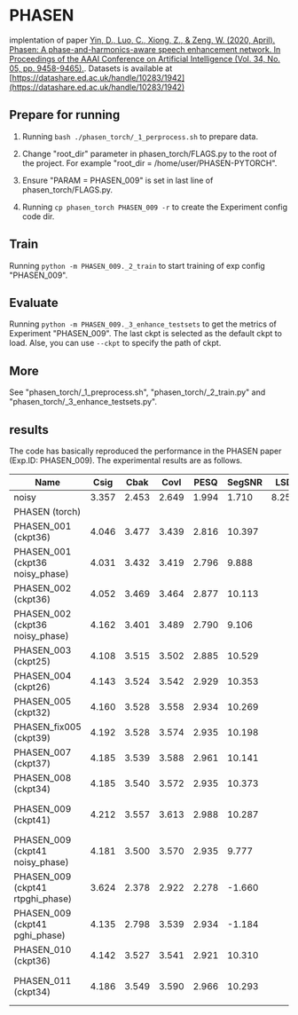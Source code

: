 # PHASEN

implentation of paper [Yin, D., Luo, C., Xiong, Z., & Zeng, W. (2020, April). Phasen: A phase-and-harmonics-aware speech enhancement network. In Proceedings of the AAAI Conference on Artificial Intelligence (Vol. 34, No. 05, pp. 9458-9465).](https://ojs.aaai.org/index.php/AAAI/article/download/6489/6345). Datasets is available at [https://datashare.ed.ac.uk/handle/10283/1942](https://datashare.ed.ac.uk/handle/10283/1942)

## Prepare for running

1) Running `bash ./phasen_torch/_1_perprocess.sh` to prepare data.

2) Change "root_dir" parameter in phasen_torch/FLAGS.py to the root of the project. For example "root_dir = /home/user/PHASEN-PYTORCH".

3) Ensure "PARAM = PHASEN_009" is set in last line of phasen_torch/FLAGS.py.

4) Running `cp phasen_torch PHASEN_009 -r` to create the Experiment config code dir.

## Train

Running `python -m PHASEN_009._2_train` to start training of exp config "PHASEN_009".

## Evaluate

Running `python -m PHASEN_009._3_enhance_testsets` to get the metrics of Experiment "PHASEN_009". The last ckpt is selected as the default ckpt to load. Alse, you can use `--ckpt` to specify the path of ckpt.

## More

See "phasen_torch/_1_preprocess.sh", "phasen_torch/_2_train.py" and "phasen_torch/_3_enhance_testsets.py".

## results

The code has basically reproduced the performance in the PHASEN paper (Exp.ID: PHASEN_009). The experimental results are as follows.

|Name|Csig|Cbak|Covl|PESQ|SegSNR|LSD|ESTOI(%)|other||SNR|
|-----------|----|----|----|----|----|----|----|------|-|----|
noisy|3.357 |2.453 |2.649 |1.994 |1.710 |8.253 |78.67%||||8.7104|
PHASEN (torch)||||||||||||
PHASEN_001 (ckpt36)|4.046 |3.477 |3.439 |2.816 |10.397 |||stft+stft|||19.5243|
PHASEN_001 (ckpt36 noisy_phase)|4.031 |3.432 |3.419 |2.796 |9.888 ||||||18.9004|
PHASEN_002 (ckpt36)|4.052 |3.469 |3.464 |2.877 |10.113 |||remse+cos|||19.2635|
PHASEN_002 (ckpt36 noisy_phase)|4.162 |3.401 |3.489 |2.790 |9.106 ||||||18.3013|
PHASEN_003 (ckpt25)|4.108 |3.515 |3.502 |2.885 |10.529 |||mag+stft|||19.6491|
PHASEN_004 (ckpt26)|4.143 |3.524 |3.542 |2.929 |10.353 |||mag+normStft|||19.4845|
PHASEN_005 (ckpt32)|4.160 |3.528 |3.558 |2.934 |10.269 |||stft+normStft|||19.3847|
PHASEN_fix005 (ckpt39)|4.192 |3.528 |3.574 |2.935 |10.198 |||||||
PHASEN_007 (ckpt37)|4.185 |3.539 |3.588 |2.961 |10.141 |||div normstft 1e-6||||
PHASEN_008 (ckpt34)|4.185 |3.540 |3.572 |2.935 |10.373 |||div normstft 1e-5||||
PHASEN_009 (ckpt41)|4.212 |3.557 |3.613 |2.988 |10.287 |||div normstft 1e-7 stft+normStft||||
PHASEN_009 (ckpt41 noisy_phase)|4.181 |3.500 |3.570 |2.935 |9.777 |||||||
PHASEN_009 (ckpt41 rtpghi_phase)|3.624 |2.378 |2.922 |2.278 |-1.660 |||||||
PHASEN_009 (ckpt41 pghi_phase)|4.135 |2.798 |3.539 |2.934 |-1.184 |||||||
PHASEN_010 (ckpt36)|4.142 |3.527 |3.541 |2.921 |10.310 |||div normstft 1e-7 stft+stft||||
PHASEN_011 (ckpt34)|4.186 |3.549 |3.590 |2.966 |10.293 |||div normstft 1e-7 mag+normstft||||
